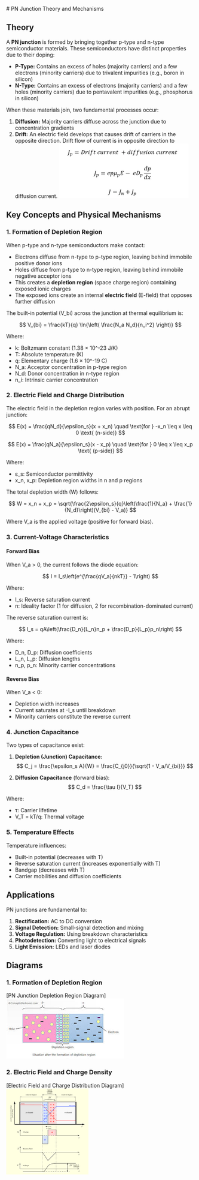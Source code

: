 \# PN Junction Theory and Mechanisms

## Theory

A **PN junction** is formed by bringing together p-type and n-type semiconductor materials. These semiconductors have distinct properties due to their doping:

- **P-Type:** Contains an excess of holes (majority carriers) and a few electrons (minority carriers) due to trivalent impurities (e.g., boron in silicon)
- **N-Type:** Contains an excess of electrons (majority carriers) and a few holes (minority carriers) due to pentavalent impurities (e.g., phosphorus in silicon)

When these materials join, two fundamental processes occur:
1. **Diffusion:** Majority carriers diffuse across the junction due to concentration gradients
2. **Drift:** An electric field develops that causes drift of carriers in the opposite direction. Drift flow of current is in opposite direction to diffusion current.
![current](images/image.png)
## Key Concepts and Physical Mechanisms

### 1. Formation of Depletion Region

When p-type and n-type semiconductors make contact:
- Electrons diffuse from n-type to p-type region, leaving behind immobile positive donor ions
- Holes diffuse from p-type to n-type region, leaving behind immobile negative acceptor ions
- This creates a **depletion region** (space charge region) containing exposed ionic charges
- The exposed ions create an internal **electric field** (E-field) that opposes further diffusion

The built-in potential (V_bi) across the junction at thermal equilibrium is:

$$ V_{bi} = \frac{kT}{q} \ln{\left( \frac{N_a N_d}{n_i^2} \right)} $$

Where:
- k: Boltzmann constant (1.38 × 10^-23 J/K)
- T: Absolute temperature (K)
- q: Elementary charge (1.6 × 10^-19 C)
- N_a: Acceptor concentration in p-type region
- N_d: Donor concentration in n-type region
- n_i: Intrinsic carrier concentration

### 2. Electric Field and Charge Distribution

The electric field in the depletion region varies with position. For an abrupt junction:

$$ E(x) = \frac{qN_d}{\epsilon_s}(x + x_n) \quad \text{for } -x_n \leq x \leq 0 \text{ (n-side)} $$

$$ E(x) = \frac{qN_a}{\epsilon_s}(x - x_p) \quad \text{for } 0 \leq x \leq x_p \text{ (p-side)} $$

Where:
- ε_s: Semiconductor permittivity
- x_n, x_p: Depletion region widths in n and p regions

The total depletion width (W) follows:

$$ W = x_n + x_p = \sqrt{\frac{2\epsilon_s}{q}\left(\frac{1}{N_a} + \frac{1}{N_d}\right)(V_{bi} - V_a)} $$

Where V_a is the applied voltage (positive for forward bias).

### 3. Current-Voltage Characteristics

#### Forward Bias

When V_a > 0, the current follows the diode equation:

$$ I = I_s\left(e^{\frac{qV_a}{nkT}} - 1\right) $$

Where:
- I_s: Reverse saturation current
- n: Ideality factor (1 for diffusion, 2 for recombination-dominated current)

The reverse saturation current is:

$$ I_s = qA\left(\frac{D_n}{L_n}n_p + \frac{D_p}{L_p}p_n\right) $$

Where:
- D_n, D_p: Diffusion coefficients
- L_n, L_p: Diffusion lengths
- n_p, p_n: Minority carrier concentrations

#### Reverse Bias

When V_a < 0:
- Depletion width increases
- Current saturates at -I_s until breakdown
- Minority carriers constitute the reverse current

### 4. Junction Capacitance

Two types of capacitance exist:

1. **Depletion (Junction) Capacitance:**
   $$ C_j = \frac{\epsilon_s A}{W} = \frac{C_{j0}}{\sqrt{1 - V_a/V_{bi}}} $$

2. **Diffusion Capacitance** (forward bias):
   $$ C_d = \frac{\tau I}{V_T} $$

Where:
- τ: Carrier lifetime
- V_T = kT/q: Thermal voltage

### 5. Temperature Effects

Temperature influences:
- Built-in potential (decreases with T)
- Reverse saturation current (increases exponentially with T)
- Bandgap (decreases with T)
- Carrier mobilities and diffusion coefficients

## Applications

PN junctions are fundamental to:
1. **Rectification:** AC to DC conversion
2. **Signal Detection:** Small-signal detection and mixing
3. **Voltage Regulation:** Using breakdown characteristics
4. **Photodetection:** Converting light to electrical signals
5. **Light Emission:** LEDs and laser diodes

## Diagrams

### 1. Formation of Depletion Region
[PN Junction Depletion Region Diagram]
![Depletion Region](images/depletion.png)

### 2. Electric Field and Charge Density
[Electric Field and Charge Distribution Diagram]
![Electric Field](images/electric.png)
